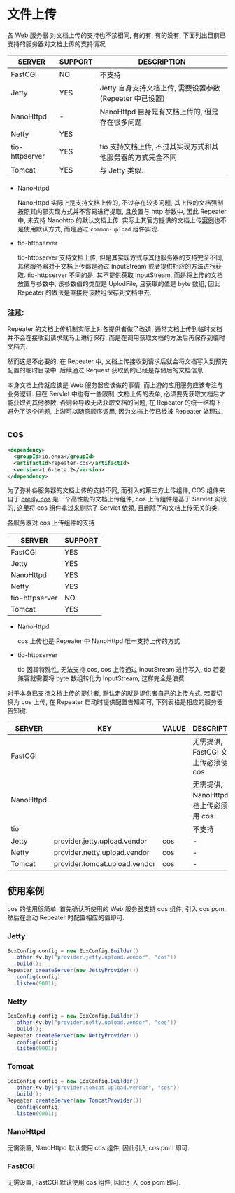 

# 文件上传

各 Web 服务器 对文档上传的支持也不禁相同, 有的有, 有的没有, 下面列出目前已支持的服务器对文档上传的支持情况

| SERVER         | SUPPORT | DESCRIPTION                            |
| -------------- | ------- | -------------------------------------- |
| FastCGI        | NO      | 不支持                                    |
| Jetty          | YES     | Jetty 自身支持文档上传, 需要设置参数 (Repeater 中已设置) |
| NanoHttpd      | -       | NanoHttpd 自身是有文档上传的, 但是存在很多问题          |
| Netty          | YES     |                                        |
| tio-httpserver | YES     | tio 支持文档上传, 不过其实现方式和其他服务器的方式完全不同       |
| Tomcat         | YES     | 与 Jetty 类似.                            |

- NanoHttpd

  NanoHttpd 实际上是支持文档上传的, 不过存在较多问题, 其上传的文档强制按照其内部实现方式并不容易进行提取, 且放置与 http 参数中, 因此 Repeater 中, 未支持 Nanohttp 的默认文档上传. 实际上其官方提供的文档上传[案例](https://github.com/NanoHttpd/nanohttpd)也不是使用默认方式, 而是通过 `common-upload` 组件实现. 

- tio-httpserver

  tio-httpserver 支持文档上传, 但是其实现方式与其他服务器的支持完全不同, 其他服务器对于文档上传都是通过 InputStream 或者提供相应的方法进行获取. tio-httpserver 不同的是, 其不提供获取 InputStream, 而是将上传的文档放置与参数中, 该参数值的类型是 UplodFile, 且获取的值是 byte 数组, 因此 Repeater 的做法是直接将该数组保存到文档中去.


### 注意:

Repeater 的文档上传机制实际上对各提供者做了改造, 通常文档上传到临时文档并不会在接收到请求就马上进行保存, 而是在调用获取文档的方法后再保存到临时文档去.

然而这是不必要的, 在 Repeater 中, 文档上传接收到请求后就会将文档写入到预先配置的临时目录中. 后续通过 Request 获取到的已经是存储后的文档信息.

本身文档上传就应该是 Web 服务器应该做的事情, 而上游的应用服务应该专注与业务逻辑. 且在 Servlet 中也有一些限制, 文档上传的表单, 必须要先获取文档后才能获取到其他参数, 否则会导致无法获取文档的问题, 在 Repeater 的统一结构下, 避免了这个问题, 上游可以随意顺序调用, 因为文档上传已经被 Repeater 处理过.


## cos

```xml
<dependency>
  <groupId>io.enoa</groupId>
  <artifactId>repeater-cos</artifactId>
  <version>1.6-beta.2</version>
</dependency>
```

为了弥补各服务器的文档上传的支持不同, 而引入的第三方上传组件, COS 组件来自于 [oreilly cos](http://www.servlets.com/cos/) 是一个高性能的文档上传组件, cos 上传组件是基于 Servlet 实现的, 这里将 cos 组件拿过来剔除了 Servlet 依赖, 且删除了和文档上传无关的类.

各服务器对 cos 上传组件的支持


| SERVER         | SUPPORT |
| -------------- | ------- |
| FastCGI        | YES     |
| Jetty          | YES     |
| NanoHttpd      | YES     |
| Netty          | YES     |
| tio-httpserver | NO      |
| Tomcat         | YES     |

- NanoHttpd

  cos 上传也是 Repeater 中 NanoHttpd 唯一支持上传的方式

- tio-httpserver

  tio 因其特殊性, 无法支持 cos, cos 上传通过 InputStream 进行写入, tio 若要兼容就需要将 byte 数组转化为 InputStream, 这样完全是浪费.

对于本身已支持文档上传的提供者, 默认走的就是提供者自己的上传方式, 若要切换为 cos 上传, 在 Repeater 启动时提供配置告知即可, 下列表格是相应的服务器告知键.

| SERVER         | KEY                           | VALUE | DESCRIPTION                         |
| -------------- | ----------------------------- | ----- | ----------------------------------- |
| FastCGI        |                               |       | 无需提供, FastCGI 文档上传必须使用 cos   |
| NanoHttpd      |                               |       | 无需提供, NanoHttpd 文档上传必须使用 cos |
| tio            |                               |       | 不支持                                |
| Jetty          | provider.jetty.upload.vendor  | cos   | -                                    |
| Netty          | provider.netty.upload.vendor  | cos   | -                                    |
| Tomcat         | provider.tomcat.upload.vendor | cos   | -                                    |

## 使用案例

cos 的使用很简单, 首先确认所使用的 Web 服务器支持 cos 组件, 引入 cos pom, 然后在启动 Repeater 时配置相应的值即可.

### Jetty

```java
EoxConfig config = new EoxConfig.Builder()
  .other(Kv.by("provider.jetty.upload.vendor", "cos"))
  .build();
Repeater.createServer(new JettyProvider())
  .config(config)
  .listen(9001);
```

### Netty

```java
EoxConfig config = new EoxConfig.Builder()
  .other(Kv.by("provider.netty.upload.vendor", "cos"))
  .build();
Repeater.createServer(new NettyProvider())
  .config(config)
  .listen(9001);
```

### Tomcat

```java
EoxConfig config = new EoxConfig.Builder()
  .other(Kv.by("provider.tomcat.upload.vendor", "cos"))
  .build();
Repeater.createServer(new TomcatProvider())
  .config(config)
  .listen(9001);
```

### NanoHttpd

无需设置, NanoHttpd 默认使用 cos 组件, 因此引入 cos pom 即可.

### FastCGI

无需设置, FastCGI 默认使用 cos 组件, 因此引入 cos pom 即可.

